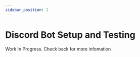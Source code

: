 ```yaml
---
sidebar_position: 2
---
```

# Discord Bot Setup and Testing

Work In Progress. Check back for more infomation

[//]: # ()
[//]: # (This section will guide developers on how to setup a copy of our discord bot and be able to test things as the develop code!)

[//]: # ()
[//]: # (## Prerequisites)

[//]: # ()
[//]: # (You will need to basic things outside what in this section:)

[//]: # ()
[//]: # (- Code Editor &#40;IDE&#41;)

[//]: # (  - )